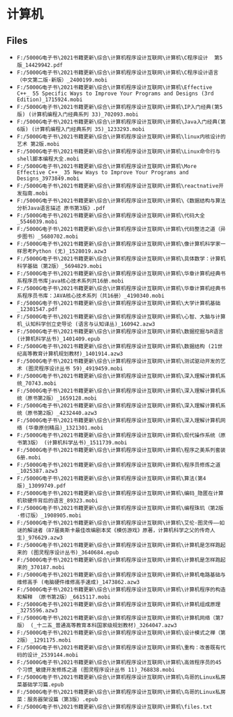 # 计算机

## Files

- `F:/5000G电子书\2021书籍更新\综合\计算机程序设计互联网\计算机\C程序设计  第5版_14429942.pdf`
- `F:/5000G电子书\2021书籍更新\综合\计算机程序设计互联网\计算机\C程序设计语言（中文第二版·新版）_2400199.mobi`
- `F:/5000G电子书\2021书籍更新\综合\计算机程序设计互联网\计算机\Effective C++_ 55 Specific Ways to Improve Your Programs and Designs (3rd Edition)_1715924.mobi`
- `F:/5000G电子书\2021书籍更新\综合\计算机程序设计互联网\计算机\IP入门经典(第5版) (计算机编程入门经典系列 33)_702093.mobi`
- `F:/5000G电子书\2021书籍更新\综合\计算机程序设计互联网\计算机\Java入门经典(第6版) (计算机编程入门经典系列 35)_1233293.mobi`
- `F:/5000G电子书\2021书籍更新\综合\计算机程序设计互联网\计算机\linux内核设计的艺术 第2版.mobi`
- `F:/5000G电子书\2021书籍更新\综合\计算机程序设计互联网\计算机\Linux命令行与shell脚本编程大全.mobi`
- `F:/5000G电子书\2021书籍更新\综合\计算机程序设计互联网\计算机\More Effective C++_ 35 New Ways to Improve Your Programs and Designs_3973849.mobi`
- `F:/5000G电子书\2021书籍更新\综合\计算机程序设计互联网\计算机\reactnative开发指南.mobi`
- `F:/5000G电子书\2021书籍更新\综合\计算机程序设计互联网\计算机\《数据结构与算法分析Java语言描述 原书第3版》.pdf`
- `F:/5000G电子书\2021书籍更新\综合\计算机程序设计互联网\计算机\代码大全_5546039.mobi`
- `F:/5000G电子书\2021书籍更新\综合\计算机程序设计互联网\计算机\代码整洁之道（异步图书）_5680702.mobi`
- `F:/5000G电子书\2021书籍更新\综合\计算机程序设计互联网\计算机\像计算机科学家一样思考Python (无)_1528019.azw3`
- `F:/5000G电子书\2021书籍更新\综合\计算机程序设计互联网\计算机\具体数学：计算机科学基础（第2版）_5694829.mobi`
- `F:/5000G电子书\2021书籍更新\综合\计算机程序设计互联网\计算机\华章计算机经典书系程序员书库java核心技术系列共16册.mobi`
- `F:/5000G电子书\2021书籍更新\综合\计算机程序设计互联网\计算机\华章计算机经典书系程序员书库：JAVA核心技术系列（共16册）_4190340.mobi`
- `F:/5000G电子书\2021书籍更新\综合\计算机程序设计互联网\计算机\大学计算机基础_12301547.pdf`
- `F:/5000G电子书\2021书籍更新\综合\计算机程序设计互联网\计算机\心智、大脑与计算机_认知科学创立史导论 (语言与认知译丛)_160942.azw3`
- `F:/5000G电子书\2021书籍更新\综合\计算机程序设计互联网\计算机\数据挖掘与R语言 (计算机科学丛书)_1401409.epub`
- `F:/5000G电子书\2021书籍更新\综合\计算机程序设计互联网\计算机\数据结构 (21世纪高等教育计算机规划教材)_1401914.azw3`
- `F:/5000G电子书\2021书籍更新\综合\计算机程序设计互联网\计算机\测试驱动开发的艺术 (图灵程序设计丛书 59)_4919459.mobi`
- `F:/5000G电子书\2021书籍更新\综合\计算机程序设计互联网\计算机\深入理解计算机系统_70743.mobi`
- `F:/5000G电子书\2021书籍更新\综合\计算机程序设计互联网\计算机\深入理解计算机系统（原书第2版）_1659128.mobi`
- `F:/5000G电子书\2021书籍更新\综合\计算机程序设计互联网\计算机\深入理解计算机系统（原书第2版）_4232440.azw3`
- `F:/5000G电子书\2021书籍更新\综合\计算机程序设计互联网\计算机\深入理解计算机网络 (华章原创精品)_1321301.mobi`
- `F:/5000G电子书\2021书籍更新\综合\计算机程序设计互联网\计算机\现代操作系统（原书第3版） (计算机科学丛书)_1511739.mobi`
- `F:/5000G电子书\2021书籍更新\综合\计算机程序设计互联网\计算机\程序之美系列套装6册.mobi`
- `F:/5000G电子书\2021书籍更新\综合\计算机程序设计互联网\计算机\程序员修炼之道_1025387.azw3`
- `F:/5000G电子书\2021书籍更新\综合\计算机程序设计互联网\计算机\算法(第4版)_13099749.pdf`
- `F:/5000G电子书\2021书籍更新\综合\计算机程序设计互联网\计算机\编码_隐匿在计算机软硬件背后的语言_89323.mobi`
- `F:/5000G电子书\2021书籍更新\综合\计算机程序设计互联网\计算机\编程珠玑（第2版·修订版）_1908905.mobi`
- `F:/5000G电子书\2021书籍更新\综合\计算机程序设计互联网\计算机\艾伦·图灵传——如谜的解谜者（87届奥斯卡最佳改编剧本奖《模仿游戏》原著，计算机科学之父的传奇人生)_976629.azw3`
- `F:/5000G电子书\2021书籍更新\综合\计算机程序设计互联网\计算机\计算机是怎样跑起来的 (图灵程序设计丛书)_3640684.epub`
- `F:/5000G电子书\2021书籍更新\综合\计算机程序设计互联网\计算机\计算机是怎样跑起来的_370187.mobi`
- `F:/5000G电子书\2021书籍更新\综合\计算机程序设计互联网\计算机\计算机电路基础与维修高手 (电脑硬件维修高手速成)_1473862.azw3`
- `F:/5000G电子书\2021书籍更新\综合\计算机程序设计互联网\计算机\计算机程序的构造和解释 （原书第2版）_6615117.mobi`
- `F:/5000G电子书\2021书籍更新\综合\计算机程序设计互联网\计算机\计算机组成原理_3275596.azw3`
- `F:/5000G电子书\2021书籍更新\综合\计算机程序设计互联网\计算机\计算机网络（第7版） (_十二五_普通高等教育本科国家级规划教材)_3264047.azw3`
- `F:/5000G电子书\2021书籍更新\综合\计算机程序设计互联网\计算机\设计模式之禅（第2版）_1291175.mobi`
- `F:/5000G电子书\2021书籍更新\综合\计算机程序设计互联网\计算机\重构：改善既有代码的设计_2539144.mobi`
- `F:/5000G电子书\2021书籍更新\综合\计算机程序设计互联网\计算机\高效程序员的45个习惯_敏捷开发修炼之道 (图灵程序设计丛书 11)_768838.mobi`
- `F:/5000G电子书\2021书籍更新\综合\计算机程序设计互联网\计算机\鸟哥的Linux私房菜基础学习篇.epub`
- `F:/5000G电子书\2021书籍更新\综合\计算机程序设计互联网\计算机\鸟哥的Linux私房菜：服务器架设篇（第3版）.epub`
- `F:/5000G电子书\2021书籍更新\综合\计算机程序设计互联网\计算机\files.txt`
